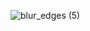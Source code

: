 ![blur_edges (5)](https://github.com/64165/64165/assets/120649692/6add53e8-cba0-49c7-8bb5-babac44ee245)
